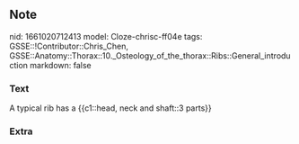 ## Note
nid: 1661020712413
model: Cloze-chrisc-ff04e
tags: GSSE::!Contributor::Chris_Chen, GSSE::Anatomy::Thorax::10._Osteology_of_the_thorax::Ribs::General_introduction
markdown: false

### Text
<div class='toggle'>
  A typical rib has a {{c1::head, neck and shaft::3 parts}}
</div>

### Extra

